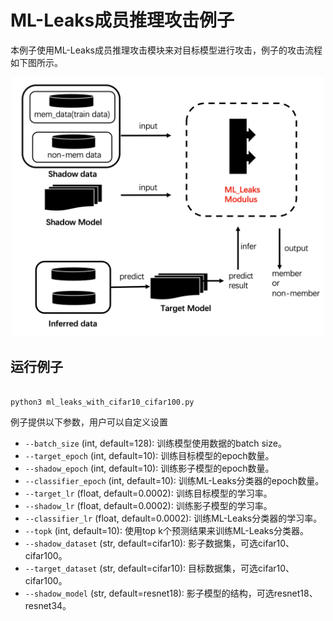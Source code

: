 # ML-Leaks成员推理攻击例子

本例子使用ML-Leaks成员推理攻击模块来对目标模型进行攻击，例子的攻击流程如下图所示。

<p align="center">
  <img src="../../../docs/images/ml_leak_example.png?raw=true" width="500" title="ML-Leaks membershi attack example"/>
</p>

## 运行例子

```shell

python3 ml_leaks_with_cifar10_cifar100.py

```

例子提供以下参数，用户可以自定义设置

- `--batch_size` (int, default=128): 训练模型使用数据的batch size。
- `--target_epoch` (int, default=10): 训练目标模型的epoch数量。
- `--shadow_epoch` (int, default=10): 训练影子模型的epoch数量。
- `--classifier_epoch` (int, default=10): 训练ML-Leaks分类器的epoch数量。
- `--target_lr` (float, default=0.0002): 训练目标模型的学习率。
- `--shadow_lr` (float, default=0.0002): 训练影子模型的学习率。
- `--classifier_lr` (float, default=0.0002): 训练ML-Leaks分类器的学习率。
- `--topk` (int, default=10): 使用top k个预测结果来训练ML-Leaks分类器。
- `--shadow_dataset` (str, default=cifar10): 影子数据集，可选cifar10、cifar100。
- `--target_dataset` (str, default=cifar10): 目标数据集，可选cifar10、cifar100。
- `--shadow_model` (str, default=resnet18): 影子模型的结构，可选resnet18、resnet34。